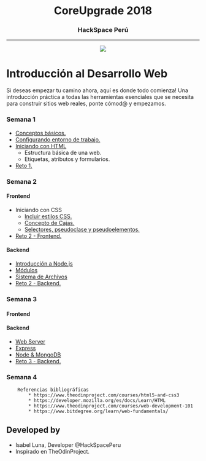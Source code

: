 <h1 align="center">CoreUpgrade 2018<br>    </h1>
<h3 align="center">HackSpace Perú<br>    </h3>

***
 <p align="center"> <img src="img\logo.png"></p>

# Introducción al Desarrollo Web

Si deseas empezar tu camino ahora, aquí es donde todo comienza! Una introducción práctica a todas las herramientas esenciales que se necesita para construir sitios web reales, ponte cómod@ y empezamos.

### Semana 1

+ [Conceptos básicos.][1] 
+ [Configurando entorno de trabajo.][2]
+ [Iniciando con HTML][3]
    * Estructura básica de una web.
    * Etiquetas, atributos y formularios.
+ [Reto 1.][4]

[1]: sem1_conceptos.md
[2]: sem1_entorno.md
[3]: sem1_introduccion.md
[4]: sem1_reto1.md

### Semana 2
#### Frontend
+ Iniciando con CSS
    * [Incluir estilos CSS.][5]
    * [Concepto de Cajas.][6]
    * [Selectores, pseudoclase y pseudoelementos.][7]
+ [Reto 2 - Frontend.][8]

[5]: sem2_introduccion.md
[6]: sem2_cajas.md
[7]: sem2_selectores.md
[8]: sem2_reto2.md

#### Backend
+ [Introducción a Node.js][9]
+ [Módulos][10]
+ [Sistema de Archivos][11]
+ [Reto 2 - Backend.][12]

[9]: sem2b_introduccion.md
[10]: sem2b_modulos.md
[11]: sem2b_archivos.md
[12]: sem2b_reto3.md

### Semana 3
#### Frontend

#### Backend
+ [Web Server][13]
+ [Express][14]
+ [Node & MongoDB][15]
+ [Reto 3 - Backend.][16]

[13]: sem3b_webserver.md
[14]: sem3b_express.md
[15]: sem3b_mongo.md
[16]: sem3b_reto5.md

### Semana 4

        Referencias bibliográficas
            * https://www.theodinproject.com/courses/html5-and-css3
            * https://developer.mozilla.org/es/docs/Learn/HTML
            * https://www.theodinproject.com/courses/web-development-101
            * https://www.bitdegree.org/learn/web-fundamentals/



## Developed by

* Isabel Luna, Developer @HackSpacePeru
* Inspirado en TheOdinProject. 
